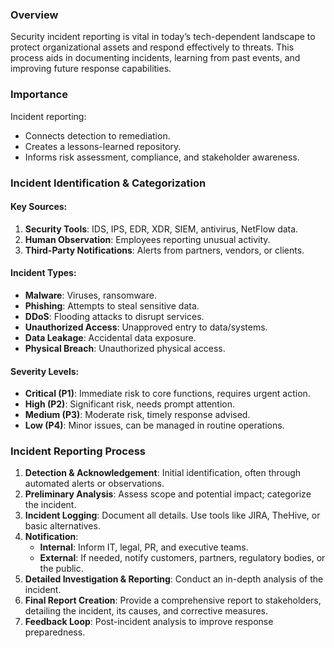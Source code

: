 ### Overview

Security incident reporting is vital in today’s tech-dependent landscape to protect organizational assets and respond effectively to threats. This process aids in documenting incidents, learning from past events, and improving future response capabilities.

### Importance

Incident reporting:

- Connects detection to remediation.
- Creates a lessons-learned repository.
- Informs risk assessment, compliance, and stakeholder awareness.

### Incident Identification & Categorization

#### Key Sources:

1. **Security Tools**: IDS, IPS, EDR, XDR, SIEM, antivirus, NetFlow data.
2. **Human Observation**: Employees reporting unusual activity.
3. **Third-Party Notifications**: Alerts from partners, vendors, or clients.

#### Incident Types:

- **Malware**: Viruses, ransomware.
- **Phishing**: Attempts to steal sensitive data.
- **DDoS**: Flooding attacks to disrupt services.
- **Unauthorized Access**: Unapproved entry to data/systems.
- **Data Leakage**: Accidental data exposure.
- **Physical Breach**: Unauthorized physical access.

#### Severity Levels:

- **Critical (P1)**: Immediate risk to core functions, requires urgent action.
- **High (P2)**: Significant risk, needs prompt attention.
- **Medium (P3)**: Moderate risk, timely response advised.
- **Low (P4)**: Minor issues, can be managed in routine operations.

### Incident Reporting Process

1. **Detection & Acknowledgement**: Initial identification, often through automated alerts or observations.
2. **Preliminary Analysis**: Assess scope and potential impact; categorize the incident.
3. **Incident Logging**: Document all details. Use tools like JIRA, TheHive, or basic alternatives.
4. **Notification**:
    - **Internal**: Inform IT, legal, PR, and executive teams.
    - **External**: If needed, notify customers, partners, regulatory bodies, or the public.
5. **Detailed Investigation & Reporting**: Conduct an in-depth analysis of the incident.
6. **Final Report Creation**: Provide a comprehensive report to stakeholders, detailing the incident, its causes, and corrective measures.
7. **Feedback Loop**: Post-incident analysis to improve response preparedness.